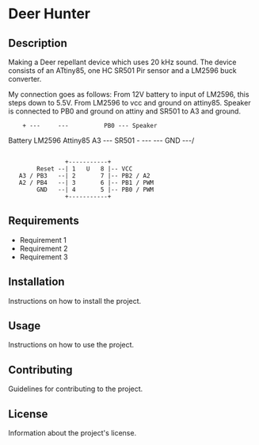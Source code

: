 # Deer Hunter

## Description
Making a Deer repellant device which uses 20 kHz sound.
The device consists of an ATtiny85, one HC SR501 Pir sensor and a LM2596 buck converter.

My connection goes as follows:
From 12V battery to input of LM2596, this steps down to 5.5V.
From LM2596 to vcc and ground on attiny85. Speaker is connected to PB0 and ground on attiny and SR501 to A3 and ground.

        + ---     ---          PB0 --- Speaker
Battery      LM2596  Attiny85  A3  --- SR501
        - ---     ---          GND ---/
```

                +-----------+
        Reset --| 1   U   8 |-- VCC
   A3 / PB3   --| 2       7 |-- PB2 / A2
   A2 / PB4   --| 3       6 |-- PB1 / PWM
        GND   --| 4       5 |-- PB0 / PWM
                +-----------+
```

## Requirements
- Requirement 1
- Requirement 2
- Requirement 3

## Installation
Instructions on how to install the project.

## Usage
Instructions on how to use the project.

## Contributing
Guidelines for contributing to the project.

## License
Information about the project's license.

